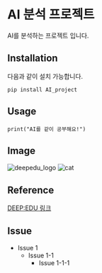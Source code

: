 AI 분석 프로젝트
=================
AI를 분석하는 프로젝트 입니다.

Installation
-----------
다음과 같이 설치 가능합니다.
```
pip install AI_project
```
Usage
------
```
print("AI를 같이 공부해요!")
```
Image
-----
![deepedu_logo](https://user-images.githubusercontent.com/103096786/164391312-cfbc8178-8152-4179-aa89-af9ae6adadf6.png)
![cat](https://user-images.githubusercontent.com/103096786/165682983-6da8682e-d64d-4c03-ba8f-d551e6f26071.jpg)

Reference
------
[DEEP:EDU 링크](https://www.deepedu.ai/)

Issue
------
- Issue 1
  - Issue 1-1
    - Issue 1-1-1 
